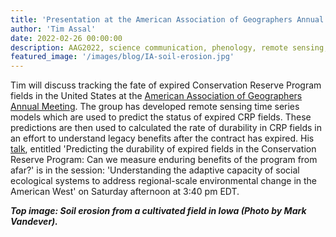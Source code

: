 ```yaml
---
title: 'Presentation at the American Association of Geographers Annual Meeting'
author: 'Tim Assal'
date: 2022-02-26 00:00:00
description: AAG2022, science communication, phenology, remote sensing, agroecosystems, Conservation Reserve Program  
featured_image: '/images/blog/IA-soil-erosion.jpg'
---
```


Tim will discuss tracking the fate of expired Conservation Reserve Program fields in the United States at the [American Association of Geographers Annual Meeting](https://aag-annualmeeting.secure-platform.com/a/organizations/main/home). The group has developed remote sensing time series models which are used to predict the status of expired CRP fields. These predictions are then used to calculated the rate of durability in CRP fields in an effort to understand legacy benefits after the contract has expired. His [talk](https://aag-annualmeeting.secure-platform.com/a/solicitations/19/sessiongallery/3776/application/13510), entitled 'Predicting the durability of expired fields in the Conservation Reserve Program: Can we measure enduring benefits of the program from afar?' is in the session: 'Understanding the adaptive capacity of social ecological systems to address regional-scale environmental change in the American West' on Saturday afternoon at 3:40 pm EDT. 

***Top image: Soil erosion from a cultivated field in Iowa (Photo by Mark Vandever).***


